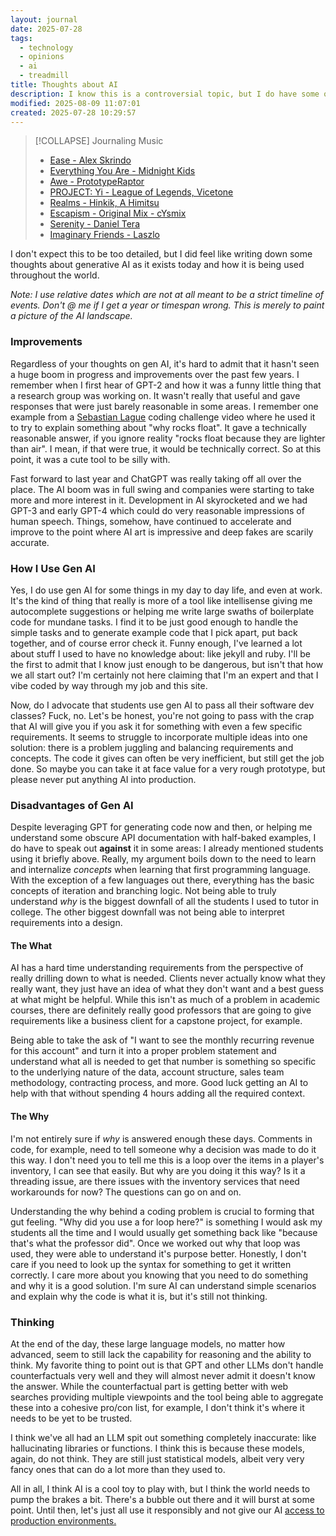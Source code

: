 ```yaml
---
layout: journal
date: 2025-07-28
tags:
  - technology
  - opinions
  - ai
  - treadmill
title: Thoughts about AI
description: I know this is a controversial topic, but I do have some opinions about AI currently and in the future.  You may be surprised with what I think about it.
modified: 2025-08-09 11:07:01
created: 2025-07-28 10:29:57
---
```

> [!COLLAPSE] Journaling Music
>
> - [Ease - Alex Skrindo](https://open.spotify.com/track/2ugvEH75Kd3uBc1HPu6MBM)
> - [Everything You Are - Midnight Kids](https://open.spotify.com/track/3oVCOWLczsNxTIupvoDRWs)
> - [Awe - PrototypeRaptor](https://open.spotify.com/track/4IPoTjfrZKRrDCHwJT07y0)
> - [PROJECT: Yi - League of Legends, Vicetone](https://open.spotify.com/track/2KdWkMZBtbBXFVc6aZxWJI)
> - [Realms - Hinkik, A Himitsu](https://open.spotify.com/track/5JBGN8R0mRAzmvDKFNkVmY)
> - [Escapism - Original Mix - cYsmix](https://open.spotify.com/track/1kkXrOWL2Ui4xPpusTNTgZ)
> - [Serenity - Daniel Tera](https://open.spotify.com/track/3TEFTxQ0qNkiN8a5h3tEfK)
> - [Imaginary Friends - Laszlo](https://open.spotify.com/track/0vWNYtuoZGZ4a3uZwQKCGm)

I don't expect this to be too detailed, but I did feel like writing down some thoughts about generative AI as it exists today and how it is being used throughout the world.

*Note: I use relative dates which are not at all meant to be a strict timeline of events.  Don't @ me if I get a year or timespan wrong.  This is merely to paint a picture of the AI landscape.*
### Improvements
Regardless of your thoughts on gen AI, it's hard to admit that it hasn't seen a huge boom in progress and improvements over the past few years.  I remember when I first hear of GPT-2 and how it was a funny little thing that a research group was working on.  It wasn't really that useful and gave responses that were just barely reasonable in some areas.  I remember one example from a [Sebastian Lague](https://www.youtube.com/c/SebastianLague) coding challenge video where he used it to try to explain something about "why rocks float".  It gave a technically reasonable answer, if you ignore reality "rocks float because they are lighter than air".  I mean, if that were true, it would be technically correct.  So at this point, it was a cute tool to be silly with.

Fast forward to last year and ChatGPT was really taking off all over the place.  The AI boom was in full swing and companies were starting to take more and more interest in it.  Development in AI skyrocketed and we had GPT-3 and early GPT-4 which could do very reasonable impressions of human speech.  Things, somehow, have continued to accelerate and improve to the point where AI art is impressive and deep fakes are scarily accurate.
### How I Use Gen AI
Yes, I do use gen AI for some things in my day to day life, and even at work.  It's the kind of thing that really is more of a tool like intellisense giving me autocomplete suggestions or helping me write large swaths of boilerplate code for mundane tasks.  I find it to be just good enough to handle the simple tasks and to generate example code that I pick apart, put back together, and of course error check it.  Funny enough, I've learned a lot about stuff I used to have no knowledge about: like jekyll and ruby.  I'll be the first to admit that I know just enough to be dangerous, but isn't that how we all start out?  I'm certainly not here claiming that I'm an expert and that I vibe coded by way through my job and this site.

Now, do I advocate that students use gen AI to pass all their software dev classes? Fuck, no.  Let's be honest, you're not going to pass with the crap that AI will give you if you ask it for something with even a few specific requirements.  It seems to struggle to incorporate multiple ideas into one solution: there is a problem juggling and balancing requirements and concepts.  The code it gives can often be very inefficient, but still get the job done.  So maybe you can take it at face value for a very rough prototype, but please never put anything AI into production.
### Disadvantages of Gen AI
Despite leveraging GPT for generating code now and then, or helping me understand some obscure API documentation with half-baked examples, I do have to speak out **against** it in some areas: I already mentioned students using it briefly above.  Really, my argument boils down to the need to learn and internalize *concepts* when learning that first programming language.  With the exception of a few languages out there, everything has the basic concepts of iteration and branching logic.  Not being able to truly understand *why* is the biggest downfall of all the students I used to tutor in college.  The other biggest downfall was not being able to interpret requirements into a design.
#### The What
AI has a hard time understanding requirements from the perspective of really drilling down to what is needed.  Clients never actually know what they really want, they just have an idea of what they don't want and a best guess at what might be helpful. While this isn't as much of a problem in academic courses, there are definitely really good professors that are going to give requirements like a business client for a capstone project, for example.

Being able to take the ask of "I want to see the monthly recurring revenue for this account" and turn it into a proper problem statement and understand what all is needed to get that number is something so specific to the underlying nature of the data, account structure, sales team methodology, contracting process, and more.  Good luck getting an AI to help with that without spending 4 hours adding all the required context.
#### The Why
I'm not entirely sure if *why* is answered enough these days.  Comments in code, for example, need to tell someone why a decision was made to do it this way.  I don't need you to tell me this is a loop over the items in a player's inventory, I can see that easily.  But why are you doing it this way? Is it a threading issue, are there issues with the inventory services that need workarounds for now? The questions can go on and on.

Understanding the why behind a coding problem is crucial to forming that gut feeling.  "Why did you use a for loop here?" is something I would ask my students all the time and I would usually get something back like "because that's what the professor did".  Once we worked out why that loop was used, they were able to understand it's purpose better.  Honestly, I don't care if you need to look up the syntax for something to get it written correctly.  I care more about you knowing that you need to do something and why it is a good solution.  I'm sure AI can understand simple scenarios and explain why the code is what it is, but it's still not thinking.
### Thinking
At the end of the day, these large language models, no matter how advanced, seem to still lack the capability for reasoning and the ability to think.  My favorite thing to point out is that GPT and other LLMs don't handle counterfactuals very well and they will almost never admit it doesn't know the answer.  While the counterfactual part is getting better with web searches providing multiple viewpoints and the tool being able to aggregate these into a cohesive pro/con list, for example, I don't think it's where it needs to be yet to be trusted.

I think we've all had an LLM spit out something completely inaccurate: like hallucinating libraries or functions.  I think this is because these models, again, do not think.  They are still just statistical models, albeit very very fancy ones that can do a lot more than they used to.

All in all, I think AI is a cool toy to play with, but I think the world needs to pump the brakes a bit.  There's a bubble out there and it will burst at some point.  Until then, let's just all use it responsibly and not give our AI [access to production environments.](https://www.reddit.com/r/Futurology/comments/1m9pv9b/replits_ceo_apologizes_after_its_ai_agent_wiped_a/)